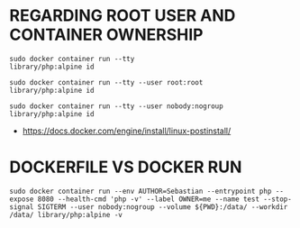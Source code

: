 # REGARDING ROOT USER AND CONTAINER OWNERSHIP
```
sudo docker container run --tty                       library/php:alpine id

sudo docker container run --tty --user root:root      library/php:alpine id

sudo docker container run --tty --user nobody:nogroup library/php:alpine id
```
* https://docs.docker.com/engine/install/linux-postinstall/

# DOCKERFILE VS DOCKER RUN

```
sudo docker container run --env AUTHOR=Sebastian --entrypoint php --expose 8080 --health-cmd 'php -v' --label OWNER=me --name test --stop-signal SIGTERM --user nobody:nogroup --volume ${PWD}:/data/ --workdir /data/ library/php:alpine -v
```
   
